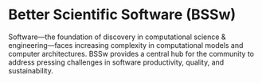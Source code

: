 # Better Scientific Software (BSSw)

Software—the foundation of discovery in computational science & engineering—faces increasing complexity in computational models and computer architectures. BSSw provides a central hub for the community to address pressing challenges in software productivity, quality, and sustainability.

<!---
Slide1 L: items/tips-for-producing-online-panel-discussions
Slide1 R: images/raw/master/Resource_1120_RemotePanel.png
Slide2 L: blog_posts/recent-successes-with-psip-on-hdf5
Slide2 R: images/raw/master/Blog_1120_PSIP_HDF5_BlackHole.png
Slide3 L: blog_posts/the-rse-hpc-2020-workshop-creating-community-building-careers-addressing-challenges
Slide3 R: images/raw/master/rse-hpe-hero.png
Slide4 L: blog_posts/bloodsuckers-banshees-and-brains-a-bestiary-of-scary-software-projects-and-how-to-banish-them
Slide4 R: images/raw/master/Blog_1019_Hero_1136x432.png
Slide5 L: events/sc20-software-related-events
Slide5 R: items/software-and-workflow-development
Slide6 L: items/scientific-software-bloggers-worth-following
Slide6 R: events/software-sustainability-institute-fellowship-programme-2021
--->


<!---
LCM: Saving for use again later

Slide1 L: blog_posts/recent-successes-with-psip-on-hdf5
Slide1 R: images/raw/master/Blog_1120_PSIP_HDF5_BlackHole.png

Slide1 Left: blog_posts/scientific-software-projects-and-their-communities
Slide 1 Right: items/resources-for-maximizing-remote-working
Slide2 Left: blog_posts/cleaning-your-work-surfaces-one-way-to-help-flatten-the-curve
Slide2 Right: images/raw/master/Blog_0320_COVID19.png
Slide3 Left: blog_posts/spreading-ideas-about-better-scientific-software
Slide3 Right: images/raw/master/Blog_0225_Computational.jpg
Slide4 Left: blog_posts/productivity-and-sustainability-improvement-planning-psip
Slide4 Right: images/raw/master/Blog_0120_PSIP_logo.png
Slide5 Left: items/finalizing-your-julia-package
Slide5 Right: events/webinar-best-practices-for-using-proxy-applications-as-benchmarks
--->

<!---
[Site Overview](SiteOverview.md)

[Communities Overview](CommunitiesOverview.md)

[Intro to CSE](IntroToCse.md)

[Intro to HPC](IntroToHpc.md)

--->
